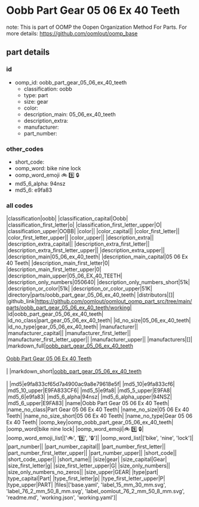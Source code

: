 # Oobb Part Gear 05 06 Ex 40 Teeth  

note: This is part of OOMP the Oopen Organization Method For Parts. For more details: https://github.com/oomlout/oomp_base

##  part details





### id
* oomp_id: oobb_part_gear_05_06_ex_40_teeth
  * classification: oobb
  * type: part
  * size: gear
  * color: 
  * description_main: 05_06_ex_40_teeth
  * description_extra: 
  * manufacturer: 
  * part_number: 

### other_codes
* short_code: 
* oomp_word: bike nine lock
* oomp_word_emoji :bike: :nine: :lock:
* md5_6_alpha: 94nsz
* md5_6: e9fa83

### all codes 
|classification|oobb|
|classification_capital|Oobb|
|classification_first_letter|o|
|classification_first_letter_upper|O|
|classification_upper|OOBB|
|color||
|color_capital||
|color_first_letter||
|color_first_letter_upper||
|color_upper||
|description_extra||
|description_extra_capital||
|description_extra_first_letter||
|description_extra_first_letter_upper||
|description_extra_upper||
|description_main|05_06_ex_40_teeth|
|description_main_capital|05 06 Ex 40 Teeth|
|description_main_first_letter|0|
|description_main_first_letter_upper|0|
|description_main_upper|05_06_EX_40_TEETH|
|description_only_numbers|050640|
|description_only_numbers_short|51k|
|description_or_color|51k|
|description_or_color_upper|51K|
|directory|parts/oobb_part_gear_05_06_ex_40_teeth|
|distributors|[]|
|github_link|https://github.com/oomlout/oomlout_oomp_part_src/tree/main/parts/oobb_part_gear_05_06_ex_40_teeth/working|
|id|oobb_part_gear_05_06_ex_40_teeth|
|id_no_class|part_gear_05_06_ex_40_teeth|
|id_no_size|05_06_ex_40_teeth|
|id_no_type|gear_05_06_ex_40_teeth|
|manufacturer||
|manufacturer_capital||
|manufacturer_first_letter||
|manufacturer_first_letter_upper||
|manufacturer_upper||
|manufacturers|[]|
|markdown_full|[oobb_part_gear_05_06_ex_40_teeth](https://github.com/oomlout/oomlout_oomp_part_src/tree/main/parts/oobb_part_gear_05_06_ex_40_teeth/working)<br>[](https://github.com/oomlout/oomlout_oomp_part_src/tree/main/parts/oobb_part_gear_05_06_ex_40_teeth/working)<br>[Oobb Part Gear 05 06 Ex 40 Teeth](https://github.com/oomlout/oomlout_oomp_part_src/tree/main/parts/oobb_part_gear_05_06_ex_40_teeth/working)<br><br>|
|markdown_short|[oobb_part_gear_05_06_ex_40_teeth](https://github.com/oomlout/oomlout_oomp_part_src/tree/main/parts/oobb_part_gear_05_06_ex_40_teeth/working)<br><br>|
|md5|e9fa833cf65d7a4900ac9a8e79618e5f|
|md5_10|e9fa833cf6|
|md5_10_upper|E9FA833CF6|
|md5_5|e9fa8|
|md5_5_upper|E9FA8|
|md5_6|e9fa83|
|md5_6_alpha|94nsz|
|md5_6_alpha_upper|94NSZ|
|md5_6_upper|E9FA83|
|name|Oobb Part Gear 05 06 Ex 40 Teeth|
|name_no_class|Part Gear 05 06 Ex 40 Teeth|
|name_no_size|05 06 Ex 40 Teeth|
|name_no_size_short|05 06 Ex 40 Teeth|
|name_no_type|Gear 05 06 Ex 40 Teeth|
|oomp_key|oomp_oobb_part_gear_05_06_ex_40_teeth|
|oomp_word|bike nine lock|
|oomp_word_emoji|:bike: :nine: :lock:|
|oomp_word_emoji_list|[':bike:', ':nine:', ':lock:']|
|oomp_word_list|['bike', 'nine', 'lock']|
|part_number||
|part_number_capital||
|part_number_first_letter||
|part_number_first_letter_upper||
|part_number_upper||
|short_code||
|short_code_upper||
|short_name||
|size|gear|
|size_capital|Gear|
|size_first_letter|g|
|size_first_letter_upper|G|
|size_only_numbers||
|size_only_numbers_no_zeros||
|size_upper|GEAR|
|type|part|
|type_capital|Part|
|type_first_letter|p|
|type_first_letter_upper|P|
|type_upper|PART|
|files|['base.yaml', 'label_15_mm_30_mm.svg', 'label_76_2_mm_50_8_mm.svg', 'label_oomlout_76_2_mm_50_8_mm.svg', 'readme.md', 'working.json', 'working.yaml']|
